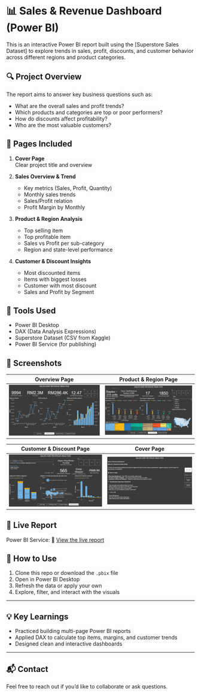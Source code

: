 # 📊 Sales & Revenue Dashboard (Power BI)

This is an interactive Power BI report built using the [Superstore Sales Dataset] to explore trends in sales, profit, discounts, and customer behavior across different regions and product categories.

## 🔍 Project Overview

The report aims to answer key business questions such as:
- What are the overall sales and profit trends?
- Which products and categories are top or poor performers?
- How do discounts affect profitability?
- Who are the most valuable customers?

## 📁 Pages Included

1. **Cover Page**  
   Clear project title and overview

2. **Sales Overview & Trend**  
   - Key metrics (Sales, Profit, Quantity)
   - Monthly sales trends
   - Sales/Profit relation
   - Profit Margin by Monthly

3. **Product & Region Analysis**  
   - Top selling item
   - Top profitable item
   - Sales vs Profit per sub-category
   - Region and state-level performance

4. **Customer & Discount Insights**  
   - Most discounted items
   - Items with biggest losses
   - Customer with most discount
   - Sales and Profit by Segment

## 🧰 Tools Used

- Power BI Desktop
- DAX (Data Analysis Expressions)
- Superstore Dataset (CSV from Kaggle)
- Power BI Service (for publishing)

## 📸 Screenshots

| Overview Page                             | Product & Region Page                          |
|-------------------------------------------|------------------------------------------------|
| ![Overview](Overview%20&%20Trend.PNG)     | ![Product](Products%20&%20Region.PNG)               |

| Customer & Discount Page                  | Cover Page                                     |
|-------------------------------------------|------------------------------------------------|
| ![Discount](Customer%20&%20Discount.PNG)      | ![Cover](Cover%20Page.PNG)                 |

## 🔗 Live Report 

Power BI Service:
🔗 [View the live report](https://app.powerbi.com/links/a3eD4KMmH-?ctid=e76098d4-4488-4bf5-9ca7-f469aec5b03b&pbi_source=linkShare&bookmarkGuid=375927da-f968-4b84-9316-366171285dd2)

## 📌 How to Use

1. Clone this repo or download the `.pbix` file
2. Open in Power BI Desktop
3. Refresh the data or apply your own
4. Explore, filter, and interact with the visuals

---

## 💡 Key Learnings

- Practiced building multi-page Power BI reports
- Applied DAX to calculate top items, margins, and customer trends
- Designed clean and interactive dashboards

---

## 📬 Contact

Feel free to reach out if you’d like to collaborate or ask questions.

